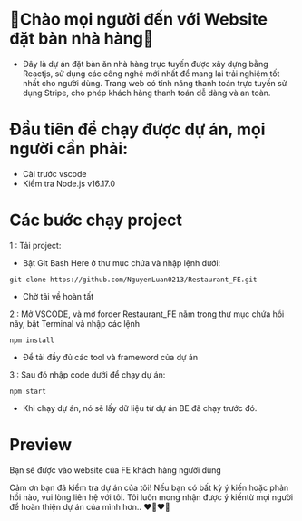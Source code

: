 # 💖Chào mọi người đến với Website đặt bàn nhà hàng💖
- Đây là dự án đặt bàn ăn nhà hàng trực tuyến được xây dựng bằng Reactjs, sử dụng các công nghệ mới nhất để mang lại trải nghiệm tốt nhất cho người dùng. Trang web có tính năng thanh toán trực tuyến sử dụng Stripe, cho phép khách hàng thanh toán dễ dàng và an toàn.

# Đầu tiên để chạy được dự án, mọi người cần phải:
- Cài trước vscode
- Kiểm tra Node.js v16.17.0

# Các bước chạy project
1 : Tải project:

- Bật Git Bash Here ở thư mục chứa và nhập lệnh dưới:
```
git clone https://github.com/NguyenLuan0213/Restaurant_FE.git
```
- Chờ tải về hoàn tất

2 : Mở VSCODE, và mở forder Restaurant_FE nằm trong thư mục chứa hồi nãy, bật Terminal và nhập các lệnh  
```
npm install 
```
- Để tải đầy đủ các tool và frameword của dự án

3 : Sau đó nhập code dưới để chạy dự án:
```
npm start
```

- Khi chạy dự án, nó sẽ lấy dữ liệu từ dự án BE đã chạy trước đó.

# Preview

Bạn sẽ được vào website của FE khách hàng người dùng

Cảm ơn bạn đã kiểm tra dự án của tôi! Nếu bạn có bất kỳ ý kiến ​​​​hoặc phản hồi nào, vui lòng liên hệ với tôi. Tôi luôn mong nhận được ý kiến ​​từ mọi người để hoàn thiện dự án của mình hơn.. ❤️‍🔥❤️‍🔥




